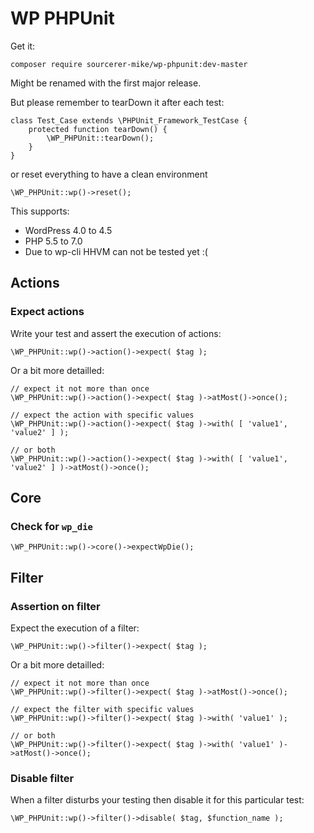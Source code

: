 # WP PHPUnit

Get it:

	composer require sourcerer-mike/wp-phpunit:dev-master

Might be renamed with the first major release.

But please remember to tearDown it after each test:

	class Test_Case extends \PHPUnit_Framework_TestCase {
		protected function tearDown() {
			\WP_PHPUnit::tearDown();
		}
	}

or reset everything to have a clean environment

	\WP_PHPUnit::wp()->reset();

This supports:

- WordPress 4.0 to 4.5
- PHP 5.5 to 7.0
- Due to wp-cli HHVM can not be tested yet :(

## Actions

### Expect actions

Write your test and assert the execution of actions:

	\WP_PHPUnit::wp()->action()->expect( $tag );

Or a bit more detailled:

	// expect it not more than once
	\WP_PHPUnit::wp()->action()->expect( $tag )->atMost()->once();
    
	// expect the action with specific values
	\WP_PHPUnit::wp()->action()->expect( $tag )->with( [ 'value1', 'value2' ] );

	// or both
	\WP_PHPUnit::wp()->action()->expect( $tag )->with( [ 'value1', 'value2' ] )->atMost()->once();

## Core

### Check for `wp_die`

	\WP_PHPUnit::wp()->core()->expectWpDie();

## Filter

### Assertion on filter

Expect the execution of a filter:

	\WP_PHPUnit::wp()->filter()->expect( $tag );

Or a bit more detailled:

	// expect it not more than once
	\WP_PHPUnit::wp()->filter()->expect( $tag )->atMost()->once();
    
	// expect the filter with specific values
	\WP_PHPUnit::wp()->filter()->expect( $tag )->with( 'value1' );

	// or both
	\WP_PHPUnit::wp()->filter()->expect( $tag )->with( 'value1' )->atMost()->once();

### Disable filter

When a filter disturbs your testing then disable it for this particular test:

	\WP_PHPUnit::wp()->filter()->disable( $tag, $function_name );
